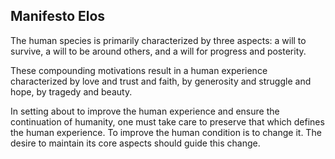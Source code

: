 Manifesto Elos
--------------

The human species is primarily characterized by three aspects: a will to survive, a will to be around others, and a will for progress and posterity.

These compounding motivations result in a human experience characterized by love and trust and faith, by generosity and struggle and hope, by tragedy and beauty.

In setting about to improve the human experience and ensure the continuation of humanity, one must take care to preserve that which defines the human experience.  To improve the human condition is to change it. The desire to maintain its core aspects should guide this change.
